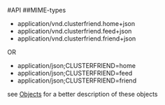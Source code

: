 ﻿#API
##MIME-types
- application/vnd.clusterfriend.home+json
- application/vnd.clusterfriend.feed+json
- application/vnd.clusterfriend.friend+json

OR

- application/json;CLUSTERFRIEND=home
- application/json;CLUSTERFRIEND=feed
- application/json;CLUSTERFRIEND=friend

see [Objects](/objects.md) for a better description of these objects
